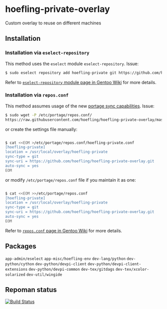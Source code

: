 # hoefling-private-overlay
Custom overlay to reuse on different machines

## Installation

### Installation via ``eselect-repository``

This method uses the ``eselect`` module ``eselect-repository``. Issue:

```sh
$ sudo eselect repository add hoefling-private git https://github.com/hoefling/hoefling-private-overlay.git
```

Refer to [``eselect-repository`` module page in Gentoo Wiki](https://wiki.gentoo.org/wiki/Eselect/Repository) for more details.

### Installation via `repos.conf`

This method assumes usage of the new [portage sync capabilities](https://wiki.gentoo.org/wiki/Project:Portage/Sync). Issue:

```sh
$ sudo wget -P /etc/portage/repos.conf/
https://raw.githubusercontent.com/hoefling/hoefling-private-overlay/master/hoefling-private-overlay.conf
```

or create the settings file manually:

```sh

$ cat <<EOM >/etc/portage/repos.conf/hoefling-private.conf
[hoefling-private]
location = /usr/local/overlay/hoefling-private
sync-type = git
sync-uri = https://github.com/hoefling/hoefling-private-overlay.git
auto-sync = yes
EOM
```

or modify ``/etc/portage/repos.conf`` file if you maintain it as one:

```sh

$ cat <<EOM >>/etc/portage/repos.conf
[hoefling-private]
location = /usr/local/overlay/hoefling-private
sync-type = git
sync-uri = https://github.com/hoefling/hoefling-private-overlay.git
auto-sync = yes
EOM
```

Refer to [``repos.conf`` page in Gentoo Wiki](https://wiki.gentoo.org/wiki//etc/portage/repos.conf) for more details.

## Packages
``app-admin/eselect``
``app-misc/hoefling-env``
``dev-lang/python``
``dev-python/cython``
``dev-python/devpi-client``
``dev-python/devpi-client-extensions``
``dev-python/devpi-common``
``dev-tex/gitdags``
``dev-tex/xcolor-solarized``
``dev-util/wingide``

## Repoman status
[![Build Status](https://travis-ci.org/hoefling/hoefling-private-overlay.svg?branch=master)](https://travis-ci.org/hoefling/hoefling-private-overlay)
